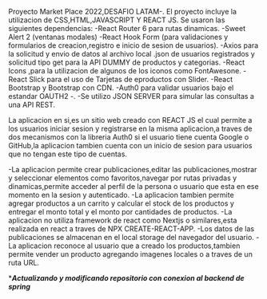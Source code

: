 Proyecto Market Place 2022,DESAFIO LATAM-.
El proyecto incluye la utilizacion de CSS,HTML,JAVASCRIPT Y REACT JS.
Se usaron las siguientes dependencias:
-React Router 6 para rutas dinamicas.
-Sweet Alert 2 (ventanas modales)
-React Hook Form (para validaciones y formularios de creacion,registro e inicio de sesion de usuarios).
-Axios para la solicitud y envio de datos al archivo local .json de usuarios registrados  y solicitud tipo get para la API DUMMY de productos y categorias.
-React Icons ,para la utilizacion de algunos de los iconos como FontAwesone.
-React Slick para el uso de Tarjetas de eproductos con Slider.
-React Bootstrap y Bootstrap con CDN.
-Auth0 para validar usuarios bajo el estandar OAUTH2 -.
-Se utilizo JSON SERVER para simular las consultas a una API REST.


La aplicacion en si,es un sitio web creado con REACT JS el cual permite a los usuarios iniciar sesion y registrarse en la misma aplicacion,a traves de dos mecanismos
con la libreria Auth0 si el usuario tiene cuenta Google o GitHub,la aplicacion tambien cuenta con un inicio de sesion para usuarios que no tengan este tipo de cuentas.

-La aplicacion permite crear publicaciones,editar las publicaciones,mostrar y seleccionar elementos como favoritos,navegar por rutas privadas y dinamicas,permite acceder al perfil de la persona o usuario que esta en ese momento en la sesion y autenticado.
-La aplicacion tambien permite agregar productos a un carrito y calcular el stock de los productos y entregar el monto total y el monto por cantidades de productos.
-La aplicacion no utiliza framework de react como Nextjs o similares,esta realizada en react a traves de NPX CREATE-REACT-APP.
-Los datos de las publicaciones se almacenan en el local storage del navegador del usuario.
-La aplicacion reconoce al usuario que a creado los productos,tambien permite vender un producto agregando imagenes locales o a traves de un ruta URL.

******Actualizando y modificando repositorio con conexion al backend de spring*****
